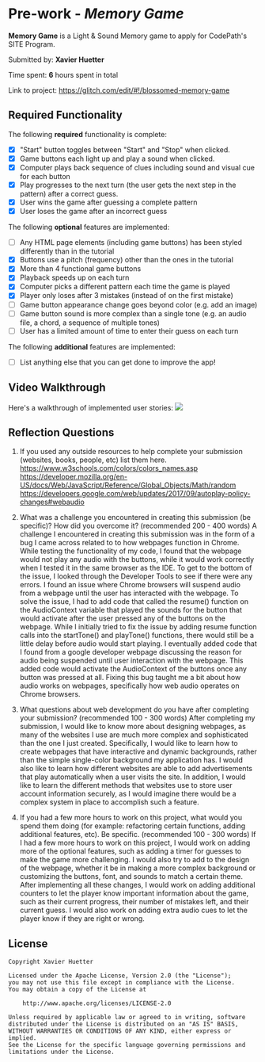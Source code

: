 # Pre-work - *Memory Game*

**Memory Game** is a Light & Sound Memory game to apply for CodePath's SITE Program. 

Submitted by: **Xavier Huetter**

Time spent: **6** hours spent in total

Link to project: https://glitch.com/edit/#!/blossomed-memory-game

## Required Functionality

The following **required** functionality is complete:

* [x] "Start" button toggles between "Start" and "Stop" when clicked. 
* [x] Game buttons each light up and play a sound when clicked. 
* [x] Computer plays back sequence of clues including sound and visual cue for each button
* [x] Play progresses to the next turn (the user gets the next step in the pattern) after a correct guess. 
* [x] User wins the game after guessing a complete pattern
* [x] User loses the game after an incorrect guess

The following **optional** features are implemented:

* [ ] Any HTML page elements (including game buttons) has been styled differently than in the tutorial
* [x] Buttons use a pitch (frequency) other than the ones in the tutorial
* [x] More than 4 functional game buttons
* [x] Playback speeds up on each turn
* [x] Computer picks a different pattern each time the game is played
* [x] Player only loses after 3 mistakes (instead of on the first mistake)
* [ ] Game button appearance change goes beyond color (e.g. add an image)
* [ ] Game button sound is more complex than a single tone (e.g. an audio file, a chord, a sequence of multiple tones)
* [ ] User has a limited amount of time to enter their guess on each turn

The following **additional** features are implemented:

- [ ] List anything else that you can get done to improve the app!

## Video Walkthrough

Here's a walkthrough of implemented user stories:
![](http://g.recordit.co/txjJpQIrJY.gif)




## Reflection Questions
1. If you used any outside resources to help complete your submission (websites, books, people, etc) list them here. 
https://www.w3schools.com/colors/colors_names.asp
https://developer.mozilla.org/en-US/docs/Web/JavaScript/Reference/Global_Objects/Math/random
https://developers.google.com/web/updates/2017/09/autoplay-policy-changes#webaudio

2. What was a challenge you encountered in creating this submission (be specific)? How did you overcome it? (recommended 200 - 400 words) 
A challenge I encountered in creating this submission was in the form of a bug I came across related to to how webpages function in Chrome. While testing the functionality of my code,
I found that the webpage would not play any audio with the buttons, while it would work correctly when I tested it in the same browser as the IDE. To get to the bottom of the issue, I
looked through the Developer Tools to see if there were any errors. I found an issue where Chrome browsers will suspend audio from a webpage until the user has interacted with the
webpage. To solve the issue, I had to add code that called the resume() function on the AudioContext variable that played the sounds for the button that would activate after the user
pressed any of the buttons on the webpage. While I initially tried to fix the issue by adding resume function calls into the startTone() and playTone() functions, there would still be
a little delay before audio would start playing. I eventually added code that I found from a google developer webpage discussing the reason for audio being suspended until user interaction
with the webpage. This added code would activate the AudioContext of the buttons once any button was pressed at all. Fixing this bug taught me a bit about how audio works on webpages,
specifically how web audio operates on Chrome browsers.

3. What questions about web development do you have after completing your submission? (recommended 100 - 300 words) 
After completing my submission, I would like to know more about designing webpages, as many of the websites I use are much more complex and sophisticated than the one I just created.
Specifically, I would like to learn how to create webpages that have interactive and dynamic backgrounds, rather than the simple single-color background my application has. I would also
like to learn how different websites are able to add advertisements that play automatically when a user visits the site. In addition, I would like to learn the different methods that websites
use to store user account information securely, as I would imagine there would be a complex system in place to accomplish such a feature.

4. If you had a few more hours to work on this project, what would you spend them doing (for example: refactoring certain functions, adding additional features, etc). Be specific. (recommended 100 - 300 words) 
If I had a few more hours to work on this project, I would work on adding more of the optional features, such as adding a timer for guesses to make the game more challenging. I would also try to add to
the design of the webpage, whether it be in making a more complex background or customizing the buttons, font, and sounds to match a certain theme. After implementing all these changes, I would work on
adding additional counters to let the player know important information about the game, such as their current progress, their number of mistakes left, and their current guess. I would also work on adding
extra audio cues to let the player know if they are right or wrong.



## License

    Copyright Xavier Huetter

    Licensed under the Apache License, Version 2.0 (the "License");
    you may not use this file except in compliance with the License.
    You may obtain a copy of the License at

        http://www.apache.org/licenses/LICENSE-2.0

    Unless required by applicable law or agreed to in writing, software
    distributed under the License is distributed on an "AS IS" BASIS,
    WITHOUT WARRANTIES OR CONDITIONS OF ANY KIND, either express or implied.
    See the License for the specific language governing permissions and
    limitations under the License.
